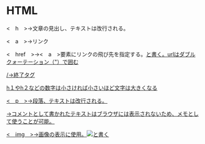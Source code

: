 # HTML
<　h　>→文章の見出し、テキストは改行される。

<　a　>→リンク
  
<　href　>→<　a　>要素にリンクの飛び先を指定する。<a href="url">と書く。urlはダブルクォーテーション（"）で囲む
  
/→終了タグ
  
h１やh２などの数字は小さければ小さいほど文字は大きくなる
  
<　p　>→段落、テキストは改行される。
  
<!-- -->→コメントとして書かれたテキストはブラウザには表示されないため、メモとして使うことが可能。
  
<　img　>→画像の表示に使用。<img src="url">と書く
  
  
